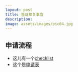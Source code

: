 ```yaml
---
layout: post
title: 签证相关事宜
description:
image: assets/images/pic04.jpg
---
```


## 申请流程
* 这儿有一个<a href="/italy/assets/pdf/tourism_individual.pdf">checklist</a>
* 这个是<a href="/italy/assets/pdf/schengen_visa_application_form.pdf">申请表</a>


